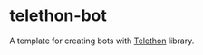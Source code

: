# telethon-bot

A template for creating bots with
[Telethon](https://github.com/LonamiWebs/Telethon)
library.
